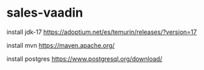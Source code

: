 # sales-vaadin

install jdk-17
https://adoptium.net/es/temurin/releases/?version=17

install mvn
https://maven.apache.org/

install postgres
https://www.postgresql.org/download/